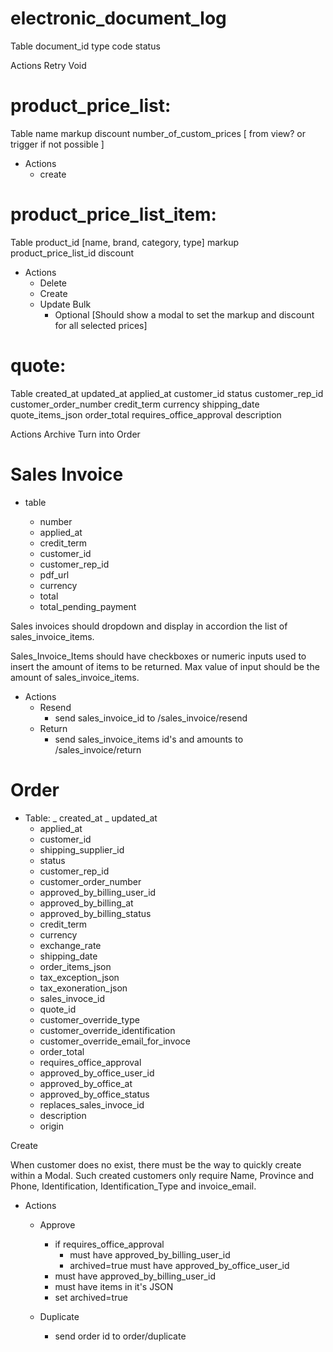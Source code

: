 # electronic_document_log

Table
document_id
type
code
status

Actions
Retry
Void

# product_price_list:

Table
name
markup
discount
number_of_custom_prices [ from view? or trigger if not possible ]

- Actions
  - create

# product_price_list_item:

Table
product_id [name, brand, category, type]
markup
product_price_list_id
discount

- Actions
  - Delete
  - Create
  - Update Bulk
    - Optional [Should show a modal to set the markup and discount for all selected prices]

# quote:

Table
created_at
updated_at
applied_at
customer_id
status
customer_rep_id
customer_order_number
credit_term
currency
shipping_date
quote_items_json
order_total
requires_office_approval
description

Actions
Archive
Turn into Order

# Sales Invoice

- table

  - number
  - applied_at
  - credit_term
  - customer_id
  - customer_rep_id
  - pdf_url
  - currency
  - total
  - total_pending_payment

Sales invoices should dropdown and display in accordion the list of sales_invoice_items.

Sales_Invoice_Items should have checkboxes or numeric inputs used to insert the amount of items to be returned. Max value of input should be the amount of sales_invoice_items.

- Actions
  - Resend
    - send sales_invoice_id to /sales_invoice/resend
  - Return
    - send sales_invoice_items id's and amounts to /sales_invoice/return

# Order

- Table:
  _ created_at
  _ updated_at
  - applied_at
  - customer_id
  - shipping_supplier_id
  - status
  - customer_rep_id
  - customer_order_number
  - approved_by_billing_user_id
  - approved_by_billing_at
  - approved_by_billing_status
  - credit_term
  - currency
  - exchange_rate
  - shipping_date
  - order_items_json
  - tax_exception_json
  - tax_exoneration_json
  - sales_invoce_id
  - quote_id
  - customer_override_type
  - customer_override_identification
  - customer_override_email_for_invoce
  - order_total
  - requires_office_approval
  - approved_by_office_user_id
  - approved_by_office_at
  - approved_by_office_status
  - replaces_sales_invoce_id
  - description
  - origin

Create

When customer does no exist, there must be the way to quickly create within a Modal. Such created customers only require Name, Province and Phone, Identification, Identification_Type and invoice_email.

- Actions

  - Approve

    - if requires_office_approval
      - must have approved_by_billing_user_id
      - archived=true must have approved_by_office_user_id
    - must have approved_by_billing_user_id
    - must have items in it's JSON
    - set archived=true

  - Duplicate
    - send order id to order/duplicate
